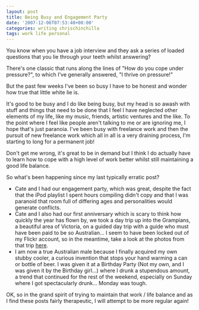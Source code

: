 ```yaml
---
layout: post
title: Being Busy and Engagement Party
date: '2007-12-06T07:53:40+00:00'
categories: writing chrischinchilla
tags: work life personal
---
```


You know when you have a job interview and they ask a series of loaded questions that you lie through your teeth whilst answering?

There's one classic that runs along the lines of "How do you cope under pressure?", to which I've generally answered, "I thrive on pressure!"

But the past few weeks I've been so busy I have to be honest and wonder how true that little white lie is.

It's good to be busy and I do like being busy, but my head is so awash with stuff and things that need to be done that I feel I have neglected other elements of my life, like my music, friends, artistic ventures and the like. To the point where I feel like people aren't talking to me or are ignoring me, I hope that's just paranoia. I've been busy with freelance work and then the pursuit of new freelance work which all in all is a very draining process, I'm starting to long for a permanent job!

Don't get me wrong, it's great to be in demand but I think I do actually have to learn how to cope with a high level of work better whilst still maintaining a good life balance.

So what's been happening since my last typically erratic post?

- Cate and I had our engagement party, which was great, despite the fact that the iPod playlist I spent hours compiling didn't copy and that I was paranoid that room full of differing ages and personalities would generate conflicts.
- Cate and I also had our first anniversary which is scary to think how quickly the year has flown by, we took a day trip up into the Grampians, a beautiful area of Victoria, on a guided day trip with a guide who must have been paid to be so Australian... I seem to have been locked out of my Flickr account, so in the meantime, take a look at the photos from that trip [here](http://www.facebook.com/album.php?aid=70959&id=601440566).
- I am now a true Australian male because I finally acquired my own stubby cooler, a curious invention that stops your hand warming a can or bottle of beer. I was given it at a Birthday Party (Not my own, and I was given it by the Birthday girl...) where I drunk a stupendous amount, a trend that continued for the rest of the weekend, especially on Sunday where I got spectacularly drunk... Monday was tough.

OK, so in the grand spirit of trying to maintain that work / life balance and as I find these posts fairly therapeutic, I will attempt to be more regular again!
